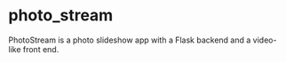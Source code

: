 # photo_stream
PhotoStream is  a  photo slideshow app with a Flask backend and a video-like front end. 
